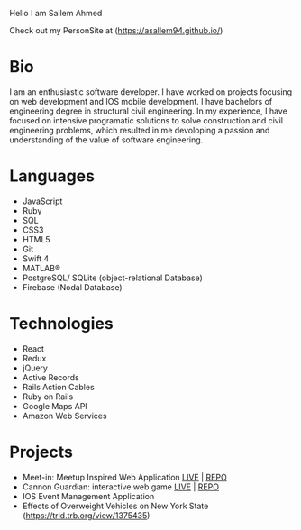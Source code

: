 Hello I am Sallem Ahmed

Check out my PersonSite at (https://asallem94.github.io/)

# Bio
I am an enthusiastic software developer.  I have worked on projects
focusing on web development and IOS mobile development. I have
bachelors of engineering degree in structural civil engineering. In my
experience, I have focused on intensive programatic solutions to solve
construction and civil engineering problems, which resulted in me
devoloping a passion and understanding of the value of software engineering.

# Languages
* JavaScript
* Ruby
* SQL
* CSS3
* HTML5
* Git
* Swift 4
* MATLAB®
* PostgreSQL/ SQLite (object-relational Database)
* Firebase (Nodal Database)

# Technologies
* React
* Redux
* jQuery
* Active Records
* Rails Action Cables
* Ruby on Rails
* Google Maps API
* Amazon Web Services

# Projects
* Meet-in: Meetup Inspired Web Application
  [LIVE](http://meet-in.herokuapp.com/) | [REPO](https://github.com/asallem94/Meetin)
* Cannon Guardian: interactive web game
  [LIVE](https://asallem94.github.io/Cannon-Guardian/cannon_guardian) | [REPO](https://github.com/asallem94/Cannon-Guardian)
* IOS Event Management Application
* Effects of Overweight Vehicles on New York State
  (https://trid.trb.org/view/1375435)
